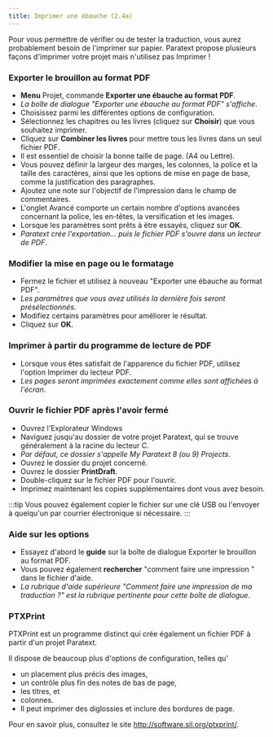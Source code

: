 ```yaml
---
title: Imprimer une ébauche (2.4a)
---
```

Pour vous permettre de vérifier ou de tester la traduction, vous aurez probablement besoin de l'imprimer sur papier. Paratext propose plusieurs façons d'imprimer votre projet mais n'utilisez pas Imprimer !

### Exporter le brouillon au format PDF

-   **Menu** Projet, commande **Exporter une ébauche au format PDF**.
   -  *La boîte de dialogue "Exporter une ébauche au format PDF" s'affiche*.
-   Choisissez parmi les différentes options de configuration.
-   Sélectionnez les chapitres ou les livres (cliquez sur **Choisir**) que vous souhaitez imprimer.
-   Cliquez sur **Combiner les livres** pour mettre tous les livres dans un seul fichier PDF.
-   Il est essentiel de choisir la bonne taille de page. (A4 ou Lettre).
-   Vous pouvez définir la largeur des marges, les colonnes, la police et la taille des caractères, ainsi que les options de mise en page de base, comme la justification des paragraphes.
-   Ajoutez une note sur l'objectif de l'impression dans le champ de commentaires.
-   L'onglet Avancé comporte un certain nombre d'options avancées concernant la police, les en-têtes, la versification et les images.
-   Lorsque les paramètres sont prêts à être essayés, cliquez sur **OK**.
   -  *Paratext crée l'exportation… puis le fichier PDF s'ouvre dans un lecteur de PDF*.

### Modifier la mise en page ou le formatage

-   Fermez le fichier et utilisez à nouveau "Exporter une ébauche au format PDF".
   -  *Les paramètres que vous avez utilisés la dernière fois seront présélectionnés*.
-   Modifiez certains paramètres pour améliorer le résultat.
-   Cliquez sur **OK**.

### Imprimer à partir du programme de lecture de PDF

-   Lorsque vous êtes satisfait de l'apparence du fichier PDF, utilisez l'option Imprimer du lecteur PDF.
   -  *Les pages seront imprimées exactement comme elles sont affichées à l'écran*.

### Ouvrir le fichier PDF après l'avoir fermé

-   Ouvrez l'Explorateur Windows
-   Naviguez jusqu'au dossier de votre projet Paratext, qui se trouve généralement à la racine du lecteur C.
   -  *Par défaut, ce dossier s'appelle My Paratext 8 (ou 9) Projects*.
-   Ouvrez le dossier du projet concerné.
-   Ouvrez le dossier **PrintDraft**.
-   Double-cliquez sur le fichier PDF pour l'ouvrir.
-   Imprimez maintenant les copies supplémentaires dont vous avez besoin.

:::tip
Vous pouvez également copier le fichier sur une clé USB ou l'envoyer à quelqu'un par courrier électronique si nécessaire.
:::
### Aide sur les options

-   Essayez d'abord le **guide** sur la boîte de dialogue Exporter le brouillon au format PDF.
-   Vous pouvez également **rechercher** "comment faire une impression " dans le fichier d'aide.
   -  *La rubrique d'aide supérieure "Comment faire une impression de ma traduction ?" est la rubrique pertinente pour cette boîte de dialogue*.

### PTXPrint

PTXPrint est un programme distinct qui crée également un fichier PDF à partir d'un projet Paratext.

Il dispose de beaucoup plus d'options de configuration, telles qu’

-   un placement plus précis des images,
-   un contrôle plus fin des notes de bas de page,
-   les titres, et
-   colonnes.
-   Il peut imprimer des diglossies et inclure des bordures de page.

Pour en savoir plus, consultez le site http://software.sil.org/ptxprint/.
